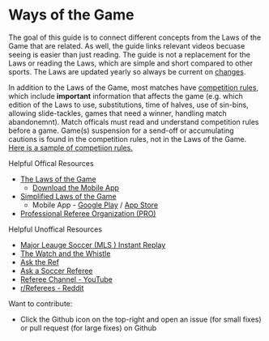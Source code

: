 # Ways of the Game

The goal of this guide is to connect different concepts from the Laws of the Game that are related. As well, the guide links relevant videos becuase seeing is easier than just reading. The guide is not a replacement for the Laws or reading the Laws, which are simple and short compared to other sports. The Laws are updated yearly so always be current on [changes](/law-changes).

In addition to the Laws of the Game, most matches have [competition rules](https://footballrules.com/about/additional-competition-rules), which include **important** information that affects the game (e.g. which edition of the Laws to use, substitutions, time of halves, use of sin-bins, allowing slide-tackles, games that need a winner, handling match abandonemnt). Match officals must read and understand competition rules before a game. Game(s) suspension for a send-off or accumulating cautions is found in the competition rules, not in the Laws of the Game. [Here is a sample of competiion rules.](https://cdn1.sportngin.com/attachments/document/0146/2001/Tournament_Rules_Template.pdf)

Helpful Offical Resources

- [The Laws of the Game](http://www.theifab.com)
  - [Download the Mobile App](https://www.theifab.com/logapp/)
- [Simplified Laws of the Game](http://www.foorballrules.com)
  - Mobile App - [Google Play](https://play.google.com/store/apps/details?id=com.theifab.footballrules) / [App Store](https://apps.apple.com/us/app/football-rules-by-the-ifab/id6450178840)
- [Professional Referee Organization (PRO)](https://proreferees.com/)

Helpful Unoffical Resources

- [Major Leauge Soccer (MLS ) Instant Replay](https://www.mlssoccer.com/video/topics/instant-replay/)
- [The Watch and the Whistle](https://www.watchandwhistle.org/)
- [Ask the Ref](http://asktheref.com/)
- [Ask a Soccer Referee](https://www.askasoccerreferee.com/)
- [Referee Channel - YouTube](https://www.youtube.com/@RefereeChannel/featured)
- [r/Referees - Reddit](http://reddit.com/r/referees)

Want to contribute:

- Click the Github icon on the top-right and open an issue (for small fixes) or pull request (for large fixes) on Github
